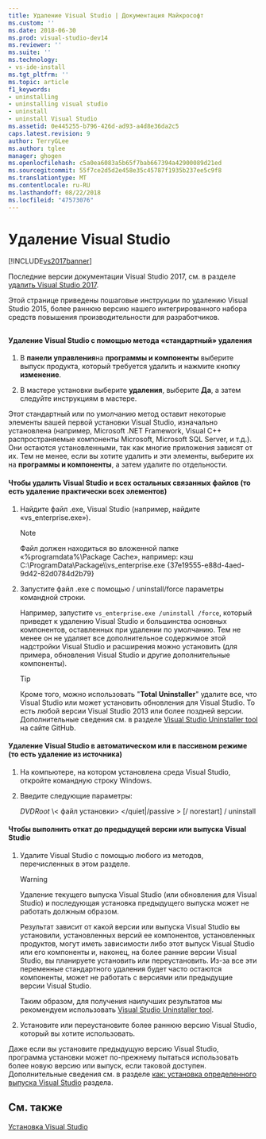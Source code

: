 ```yaml
---
title: Удаление Visual Studio | Документация Майкрософт
ms.custom: ''
ms.date: 2018-06-30
ms.prod: visual-studio-dev14
ms.reviewer: ''
ms.suite: ''
ms.technology:
- vs-ide-install
ms.tgt_pltfrm: ''
ms.topic: article
f1_keywords:
- uninstalling
- uninstalling visual studio
- uninstall
- uninstall Visual Studio
ms.assetid: 0e445255-b796-426d-ad93-a4d8e36da2c5
caps.latest.revision: 9
author: TerryGLee
ms.author: tglee
manager: ghogen
ms.openlocfilehash: c5a0ea6083a5b65f7bab667394a42900089d21ed
ms.sourcegitcommit: 55f7ce2d5d2e458e35c45787f1935b237ee5c9f8
ms.translationtype: MT
ms.contentlocale: ru-RU
ms.lasthandoff: 08/22/2018
ms.locfileid: "47573076"
---
```

# <a name="uninstall-visual-studio"></a>Удаление Visual Studio
[!INCLUDE[vs2017banner](../includes/vs2017banner.md)]

Последние версии документации Visual Studio 2017, см. в разделе [удалить Visual Studio 2017](https://docs.microsoft.com/visualstudio/install/uninstall-visual-studio).

Этой странице приведены пошаговые инструкции по удалению Visual Studio 2015, более раннюю версию нашего интегрированного набора средств повышения производительности для разработчиков.  
  
##  <a name="uninstalling"></a>   
#### <a name="to-uninstall-visual-studio-by-using-the-standard-uninstallation-method"></a>Удаление Visual Studio с помощью метода «стандартный» удаления  
  
1.  В **панели управления**на **программы и компоненты** выберите выпуск продукта, который требуется удалить и нажмите кнопку **изменение**.  
  
2.  В мастере установки выберите **удаления**, выберите **Да**, а затем следуйте инструкциям в мастере.  
  
 Этот стандартный или по умолчанию метод оставит некоторые элементы вашей первой установки Visual Studio, изначально установлена (например, Microsoft .NET Framework, Visual C++ распространяемые компоненты Microsoft, Microsoft SQL Server, и т.д.).   Они остаются установленными, так как многие приложения зависят от их. Тем не менее, если вы хотите удалить и эти элементы, выберите их на **программы и компоненты**, а затем удалите по отдельности.  
  
#### <a name="to-uninstall-visual-studio-and-all-other-related-files-that-is-to-uninstall-almost-everything"></a>Чтобы удалить Visual Studio и всех остальных связанных файлов (то есть удаление практически всех элементов)  
  
1.  Найдите файл .exe, Visual Studio (например, найдите «vs_enterprise.exe»).  
  
    > [!NOTE]
    >  Файл должен находиться во вложенной папке «%programdata%\Package Cache», например: кэш C:\ProgramData\Package\\\vs_enterprise.exe {37e19555-e88d-4aed-9d42-82d0784d2b79}  
  
2.  Запустите файл .exe с помощью / uninstall/force параметры командной строки.  
  
     Например, запустите ```vs_enterprise.exe /uninstall /force```, который приведет к удалению Visual Studio и большинства основных компонентов, оставленных при удалении по умолчанию. Тем не менее он не удаляет все дополнительное содержимое этой надстройки Visual Studio и расширения можно установить (для примера, обновления Visual Studio и другие дополнительные компоненты).  
  
    > [!TIP]
    > Кроме того, можно использовать "**Total Uninstaller**" удалите все, что Visual Studio или может установить обновления для Visual Studio. То есть любой версии Visual Studio 2013 или более поздней версии. Дополнительные сведения см. в разделе [Visual Studio Uninstaller tool](https://github.com/Microsoft/VisualStudioUninstaller/releases) на сайте GitHub.  
  
#### <a name="to-uninstall-visual-studio-in-silent-or-passive-modes-that-is-to-uninstall-from-source"></a>Удаление Visual Studio в автоматическом или в пассивном режиме (то есть удаление из источника)  
  
1.  На компьютере, на котором установлена среда Visual Studio, откройте командную строку Windows.  
  
2.  Введите следующие параметры:  
  
     *DVDRoot* \\< файл установки\> \</quiet&#124;/passive > [/ norestart] / uninstall  
  
#### <a name="to-roll-back-to-a-previous-version-or-release-of--visual-studio"></a>Чтобы выполнить откат до предыдущей версии или выпуска Visual Studio  
  
1.  Удалите Visual Studio с помощью любого из методов, перечисленных в этом разделе.  
  
    > [!WARNING]
    >  Удаление текущего выпуска Visual Studio (или обновления для Visual Studio) и последующая установка предыдущего выпуска может не работать должным образом.  
    >   
    >  Результат зависит от какой версии или выпуска Visual Studio вы установили, установленных версий ее компонентов, установленных продуктов, могут иметь зависимости либо этот выпуск Visual Studio или его компоненты и, наконец, на более ранние версии Visual Studio, вы планируете установить или переустановить.  Из-за все эти переменные стандартного удаления будет часто остаются компоненты, может не работать с версиями или предыдущие версии Visual Studio.  
    >   
    >  Таким образом, для получения наилучших результатов мы рекомендуем использовать [Visual Studio Uninstaller tool](https://github.com/Microsoft/VisualStudioUninstaller/releases).  
  
2.  Установите или переустановите более раннюю версию Visual Studio, который вы хотите использовать.  
  
 Даже если вы установите предыдущую версию Visual Studio, программа установки может по-прежнему пытаться использовать более новую версию или выпуск, если таковой доступен. Дополнительные сведения см. в разделе [как: установка определенного выпуска Visual Studio](../install/how-to-install-a-specific-release-of-visual-studio.md) раздела.  
  
## <a name="see-also"></a>См. также  
 [Установка Visual Studio](https://msdn.microsoft.com/library/e2h7fzkw.aspx)